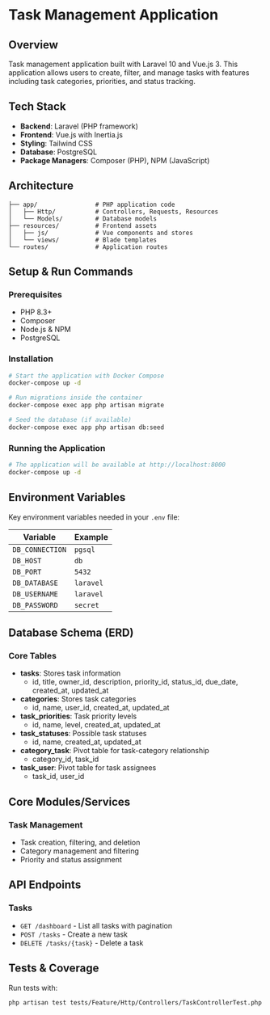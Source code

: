 # Task Management Application

## Overview

Task management application built with Laravel 10 and Vue.js 3. This application allows users to create, filter, and
manage
tasks with features including task categories, priorities, and status tracking.

## Tech Stack

- **Backend**: Laravel (PHP framework)
- **Frontend**: Vue.js with Inertia.js
- **Styling**: Tailwind CSS
- **Database**: PostgreSQL
- **Package Managers**: Composer (PHP), NPM (JavaScript)

## Architecture

```
├── app/                # PHP application code
│   ├── Http/           # Controllers, Requests, Resources
│   └── Models/         # Database models
├── resources/          # Frontend assets
│   ├── js/             # Vue components and stores
│   └── views/          # Blade templates
└── routes/             # Application routes
```

## Setup & Run Commands

### Prerequisites

- PHP 8.3+
- Composer
- Node.js & NPM
- PostgreSQL

### Installation

```bash
# Start the application with Docker Compose
docker-compose up -d

# Run migrations inside the container
docker-compose exec app php artisan migrate

# Seed the database (if available)
docker-compose exec app php artisan db:seed
```

### Running the Application

```bash
# The application will be available at http://localhost:8000
docker-compose up -d
```

## Environment Variables

Key environment variables needed in your `.env` file:

| Variable        | Example   |
|-----------------|-----------|
| `DB_CONNECTION` | `pgsql`   |
| `DB_HOST`       | `db`      |
| `DB_PORT`       | `5432`    |
| `DB_DATABASE`   | `laravel` |
| `DB_USERNAME`   | `laravel` |
| `DB_PASSWORD`   | `secret`  |

## Database Schema (ERD)

### Core Tables

- **tasks**: Stores task information
    - id, title, owner_id, description, priority_id, status_id, due_date, created_at, updated_at
- **categories**: Stores task categories
    - id, name, user_id, created_at, updated_at
- **task_priorities**: Task priority levels
    - id, name, level, created_at, updated_at
- **task_statuses**: Possible task statuses
    - id, name, created_at, updated_at
- **category_task**: Pivot table for task-category relationship
    - category_id, task_id
- **task_user**: Pivot table for task assignees
    - task_id, user_id

## Core Modules/Services

### Task Management

- Task creation, filtering, and deletion
- Category management and filtering
- Priority and status assignment

## API Endpoints

### Tasks

- `GET /dashboard` - List all tasks with pagination
- `POST /tasks` - Create a new task
- `DELETE /tasks/{task}` - Delete a task

## Tests & Coverage

Run tests with:

```bash
php artisan test tests/Feature/Http/Controllers/TaskControllerTest.php
```

